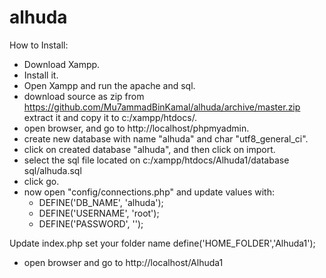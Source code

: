 # alhuda
How to Install:
- Download Xampp.
- Install it.
- Open Xampp and run the apache and sql.
- download source as zip from https://github.com/Mu7ammadBinKamal/alhuda/archive/master.zip  extract it and copy it to c:/xampp/htdocs/.
- open browser, and go to http://localhost/phpmyadmin.
- create new database with name "alhuda" and char "utf8_general_ci".
- click on created database "alhuda", and then click on import.
- select the sql file located on c:/xampp/htdocs/Alhuda1/database sql/alhuda.sql
- click go.
- now open "config/connections.php" and 
   update values with:
  - DEFINE('DB_NAME', 'alhuda');
  - DEFINE('USERNAME', 'root');
  - DEFINE('PASSWORD', '');

Update index.php
set your folder name 
define('HOME_FOLDER','Alhuda1');

- open browser and go to http://localhost/Alhuda1
